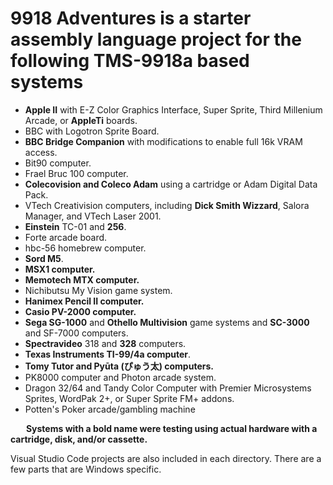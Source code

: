 # 9918 Adventures is a starter assembly language project for the following TMS-9918a based systems
* **Apple II** with E-Z Color Graphics Interface, Super Sprite, Third Millenium Arcade, or **AppleTi** boards.
* BBC with Logotron Sprite Board.
* **BBC Bridge Companion** with modifications to enable full 16k VRAM access.
* Bit90 computer.
* Frael Bruc 100 computer.
* **Colecovision and Coleco Adam** using a cartridge or Adam Digital Data Pack.
* VTech Creativision computers, including **Dick Smith Wizzard**, Salora Manager, and VTech Laser 2001.
* **Einstein** TC-01 and **256**.
* Forte arcade board.
* hbc-56 homebrew computer.
* **Sord M5**.
* **MSX1 computer.**
* **Memotech MTX computer.**
* Nichibutsu My Vision game system.
* **Hanimex Pencil II computer.**
* **Casio PV-2000 computer.**
* **Sega SG-1000** and **Othello Multivision** game systems and **SC-3000** and SF-7000 computers.
* **Spectravideo** 318 and **328** computers.
* **Texas Instruments TI-99/4a computer**.
* **Tomy Tutor and Pyūta (ぴゅう太) computers.**  
* PK8000 computer and Photon arcade system.
* Dragon 32/64 and Tandy Color Computer with Premier Microsystems Sprites, WordPak 2+, or Super Sprite FM+ addons.  
* Potten's Poker arcade/gambling machine  

&emsp;&ensp;&nbsp;**Systems with a bold name were testing using actual hardware with a cartridge, disk, and/or cassette.**

Visual Studio Code projects are also included in each directory. There are a few parts that are Windows specific.